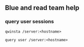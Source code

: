 ## Blue and read team help

### query user sessions
```
qwinsta /server:<hostname>

query user /server:<hostname>
```
